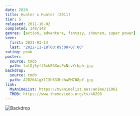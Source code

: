 ```yaml
---
date: 2020
title: Hunter x Hunter (2011)
tier: S
released: 2011-10-02
completed: 148/148
genres: [action, adventure, fantasy, shounen, super power]
seen:
  first: 2021-03-14
  last: "2022-11-18T00:09:00+07:00"
rating: peak
poster:
  source: tmdb
  path: tolQj5yffSxkEGXusPwNcvYrbph.jpg
backdrop:
  source: tmdb
  path: A702KA1gXlI3hB33hdhwPM708pY.jpg
link:
  MyAnimeList: https://myanimelist.net/anime/11061
  TMDB: https://www.themoviedb.org/tv/46298
---
```


![Backdrop](https://image.tmdb.org/t/p/w1280/rAQy7uX1SVJAKMN02i6OtlrRsDY.jpg "Source: TMDB")
